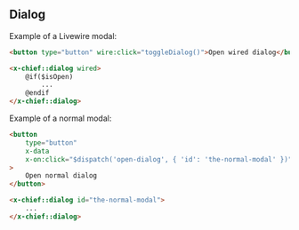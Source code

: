 ## Dialog

Example of a Livewire modal:
```html
<button type="button" wire:click="toggleDialog()">Open wired dialog</button>

<x-chief::dialog wired>
	@if($isOpen)
		...
	@endif
</x-chief::dialog>
```

Example of a normal modal:
```html
<button 
	type="button" 
	x-data 
	x-on:click="$dispatch('open-dialog', { 'id': 'the-normal-modal' })"
>
	Open normal dialog
</button>

<x-chief::dialog id="the-normal-modal">
	...
</x-chief::dialog>
```
